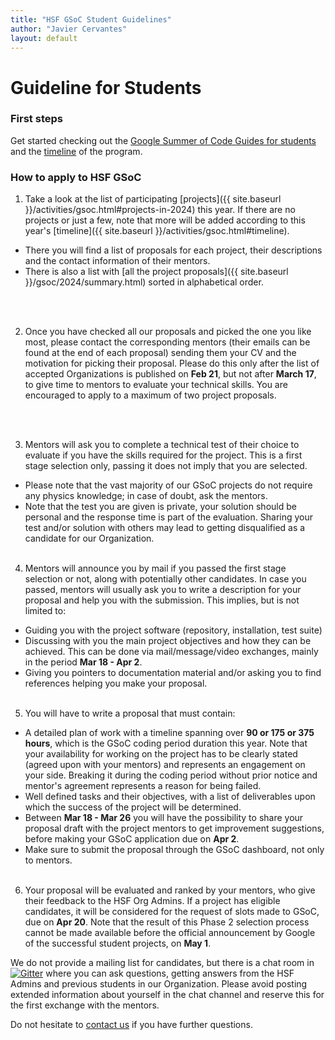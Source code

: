 ```yaml
---
title: "HSF GSoC Student Guidelines"
author: "Javier Cervantes"
layout: default
---
```


# Guideline for Students

### First steps

Get started checking out the [Google Summer of Code Guides for students](https://google.github.io/gsocguides/student/) and the [timeline](https://developers.google.com/open-source/gsoc/timeline) of the program.

### How to apply to HSF GSoC

1. Take a look at the list of participating [projects]({{ site.baseurl }}/activities/gsoc.html#projects-in-2024) this year. If there are no projects or just a few, note that more will be added according to this year's [timeline]({{ site.baseurl }}/activities/gsoc.html#timeline).
  * There you will find a list of proposals for each project, their descriptions and the contact information of their mentors.
  * There is also a list with [all the project proposals]({{ site.baseurl }}/gsoc/2024/summary.html) sorted in alphabetical order.
  <!-- Next <br><br>, add an extra new line, otherwise there is no space between point 2 and previous nested bullet  -->
  <br><br>

2. Once you have checked all our proposals and picked the one you like most, please contact the corresponding mentors (their emails can be found at the end of each proposal) sending them your CV and the motivation for picking their proposal. Please do this only after the list of accepted Organizations is published on **Feb 21**, but not after **March 17**, to give time to mentors to evaluate your technical skills. You are encouraged to apply to a maximum of two project proposals.
<!-- Next <br><br>, add an extra new line  -->
<br><br>

3. Mentors will ask you to complete a technical test of their choice to evaluate if you have the skills required for the project. This is a first stage selection only, passing it does not imply that you are selected.
  * Please note that the vast majority of our GSoC projects do not require any physics knowledge; in case of doubt, ask the mentors.
  * Note that the test you are given is private, your solution should be personal and the response time is part of the evaluation. Sharing your test and/or solution with others may lead to getting disqualified as a candidate for our Organization.
<br><br>

4. Mentors will announce you by mail if you passed the first stage selection or not, along with potentially other candidates. In case you passed, mentors will usually ask you to write a description for your proposal and help you with the submission. This implies, but is not limited to:
  * Guiding you with the project software (repository, installation, test suite)
  * Discussing with you the main project objectives and how they can be achieved. This can be done via mail/message/video exchanges, mainly in the period **Mar 18 - Apr 2**.
  * Giving you pointers to documentation material and/or asking you to find references helping you make your proposal.
<br><br>

5. You will have to write a proposal that must contain:
  * A detailed plan of work with a timeline spanning over **90 or 175 or 375 hours**, which is the GSoC coding period duration this year. Note that your availability for working on the project has to be clearly stated (agreed upon with your mentors) and represents an engagement on your side. Breaking it during the coding period without prior notice and mentor's agreement represents a reason for being failed.
  * Well defined tasks and their objectives, with a list of deliverables upon which the success of the project will be determined.
  * Between **Mar 18 - Mar 26** you will have the possibility to share your proposal draft with the project mentors to get improvement suggestions, before making your GSoC application due on **Apr 2**.
  * Make sure to submit the proposal through the GSoC dashboard, not only to mentors.
<br><br>

6. Your proposal will be evaluated and ranked by your mentors, who give their feedback to the HSF Org Admins. If a project has eligible candidates, it will be considered for the request of slots made to GSoC, due on **Apr 20**. Note that the result of this Phase 2 selection process cannot be made available before the official announcement by Google of the successful student projects, on **May 1**.

We do not provide a mailing list for candidates, but there is a chat room in [![Gitter](https://badges.gitter.im/HSF/HSF-GSoC.svg)](https://gitter.im/HSF/HSF-GSoC?utm_source=badge&utm_medium=badge&utm_campaign=pr-badge) where you can ask questions, getting answers from the HSF Admins and previous students in our Organization. Please avoid posting extended information about yourself in the chat channel and reserve this for the first exchange with the mentors. 

Do not hesitate to [contact us](mailto:hsf-gsoc-admin@googlegroups.com) if you have further questions.
